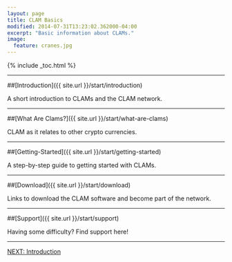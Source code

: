 ```yaml
---
layout: page
title: CLAM Basics
modified: 2014-07-31T13:23:02.362000-04:00
excerpt: "Basic information about CLAMs."
image:
  feature: cranes.jpg
---
```


{% include _toc.html %}

---

##[Introduction]({{ site.url }}/start/introduction)

A short introduction to CLAMs and the CLAM network.

---

##[What Are Clams?]({{ site.url }}/start/what-are-clams)

CLAM as it relates to other crypto currencies.

---

##[Getting-Started]({{ site.url }}/start/getting-started)

A step-by-step guide to getting started with CLAMs.

---

##[Download]({{ site.url }}/start/download)

Links to download the CLAM software and become part of the network.

---

##[Support]({{ site.url }}/start/support)

Having some difficulty?  Find support here!

---

<a markdown="0" href="{{ site.url }}/start/introduction" class="btn">NEXT: Introduction</a>